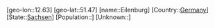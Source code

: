 ﻿---
location: [51.47,12.63]
type: City
tags:
- geo/City


SpocWebEntityId: 29998
isDeleted: false
confidential: public

---
[geo-lon::12.63]
[geo-lat::51.47]
[name::Eilenburg]
[Country::[Germany](geo/Continent/Europe/Germany.md)]
[State::[Sachsen](geo/Continent/Europe/Germany/Sachsen.md)]
[Population::]
[Unknown::]


